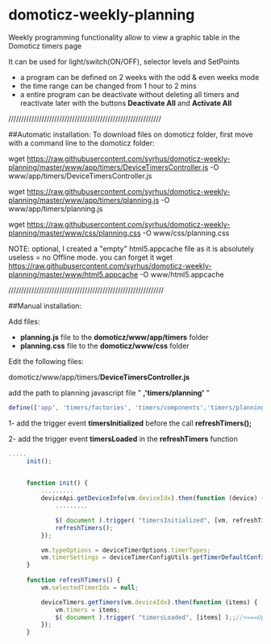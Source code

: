 # domoticz-weekly-planning
Weekly programming functionality allow to view a graphic table in the Domoticz timers page

It can be used for light/switch(ON/OFF), selector levels and SetPoints
- a program can be defined on 2 weeks with the odd & even weeks mode
- the time range can be changed from 1 hour to 2 mins
- a entire program can be deactivate without deleting all timers and reactivate later with the buttons **Deactivate All** and **Activate All**


////////////////////////////////////////////////////////////

##Automatic installation:
To download files on domoticz  folder, first move with a command line to the domoticz folder: 

wget https://raw.githubusercontent.com/syrhus/domoticz-weekly-planning/master/www/app/timers/DeviceTimersController.js  -O www/app/timers/DeviceTimersController.js

wget https://raw.githubusercontent.com/syrhus/domoticz-weekly-planning/master/www/app/timers/planning.js  -O www/app/timers/planning.js

wget https://raw.githubusercontent.com/syrhus/domoticz-weekly-planning/master/www/css/planning.css -O www/css/planning.css


NOTE: optional, I created a "empty" html5.appcache file as it is absolutely useless = no Offline mode.
you can forget it 
wget https://raw.githubusercontent.com/syrhus/domoticz-weekly-planning/master/www/html5.appcache -O www/html5.appcache


/////////////////////////////////////////////////////////////

##Manual installation:

Add files:
   - **planning.js** file to the **domoticz/www/app/timers** folder 
   - **planning.css** file to the **domoticz/www/css** folder

Edit the following files:

domoticz/www/app/timers/**DeviceTimersController.js**

add the path to planning javascript file " **,'timers/planning'** "
```javascript
define(['app', 'timers/factories', 'timers/components','timers/planning' ], function (app) {
```

1- add the trigger event **timersInitialized** before the call **refreshTimers();**

2- add the trigger event **timersLoaded** in the **refreshTimers** function

```javascript
.....
     init();

    
     function init() {
         .........
         deviceApi.getDeviceInfo(vm.deviceIdx).then(function (device) {
             .........

             $( document ).trigger( "timersInitialized", [vm, refreshTimers] );//<===Update for Planning
             refreshTimers();
         });

         vm.typeOptions = deviceTimerOptions.timerTypes;
         vm.timerSettings = deviceTimerConfigUtils.getTimerDefaultConfig();
     }
         
     function refreshTimers() {
         vm.selectedTimerIdx = null;

         deviceTimers.getTimers(vm.deviceIdx).then(function (items) {
             vm.timers = items;
             $( document ).trigger( "timersLoaded", [items] );;//<===Update for Planning
         });
     }
```
